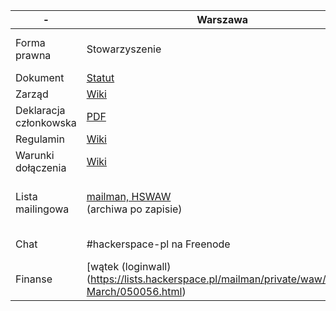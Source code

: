|-|Warszawa|Kraków|Wrocław|Trójmiasto|Silesia
|---|---|---|---|---|---
|Forma prawna|Stowarzyszenie|Fundacja|Stowarzyszenie|Część fundacji ([CODE:ME](https://wiki.hs3.pl/codeme))|Stowarzyszenie
|Dokument|[Statut](https://wiki.hackerspace.pl/_media/hackorg:statut_warszawski_hackerspace-v1.1.pdf)|[Statut](https://github.com/HackerspaceKRK/statut/blob/master/statut.tex)|[Statut](https://github.com/HackerspaceWroclaw/Documents/blob/master/Statut%20HSWro.pdf)|[Konstytucja](https://wiki.hs3.pl/dokumenty/konstytucja)|[Statut](https://github.com/hackerspace-silesia/statut)
|Zarząd|[Wiki](https://wiki.hackerspace.pl/freemasonry)|[Wiki](https://phabricator.hskrk.pl/w/dokumenty/zarzad/)|[Wiki](https://wiki.hswro.org/ludzie)||[Wiki](https://wiki.hs-silesia.pl/wiki/Władze)
|Deklaracja członkowska|[PDF](https://wiki.hackerspace.pl/_media/hswaw-deklaracja-czlonkowska-2016.pdf)||||[PDF](https://hs-silesia.pl/extra/deklaracja-czlonkowska-hs-silesia.pdf)
|Regulamin|[Wiki](https://wiki.hackerspace.pl/space:rules)|[Wiki](https://phabricator.hskrk.pl/w/dokumenty/regulaminy/)|[Wiki](https://wiki.hswro.org/regulamin)
|Warunki dołączenia|[Wiki](https://wiki.hackerspace.pl/jak-dolaczyc)|[Wiki](https://phabricator.hskrk.pl/w/about/first_steps/#jak-dolaczyc)|[Wiki](https://wiki.hswro.org/czlonkostwo)|[Wiki](https://wiki.hs3.pl/organizacja/czlonkostwo#jak_zostac_czlonkiem)
|Lista mailingowa|[mailman, HSWAW](https://lists.hackerspace.pl/mailman/listinfo/waw)<br />(archiwa po zapisie)|[Google Groups](https://groups.google.com/forum/?fromgroups#!forum/hackerspace-krk)<br />(archiwa publiczne)|[mailman, HSWRO](https://lists.hswro.org/mailman/)<br />(archiwa po zapisie)|**brak?**|[mailman, HSSIL](https://lists.hs-silesia.pl/archives/open/)<br />(archiwa publiczne)
|Chat|#hackerspace-pl na Freenode|[Telegram](https://t.me/hackerspace_krk)|[Telegram](https://t.me/hackerspace_wroclaw)|prywatny Slack, IRC|#hackerspace-silesia na Freenode
|Finanse|[wątek (loginwall)(https://lists.hackerspace.pl/mailman/private/waw/2020-March/050056.html)|[wątek](https://groups.google.com/forum/?fromgroups#!topic/hackerspace-krk/seeF26xc1j0)|?|?|? (dashboard)[https://finanse.hs-silesia.pl/]